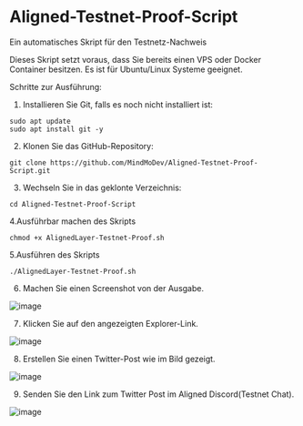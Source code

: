 # Aligned-Testnet-Proof-Script
Ein automatisches Skript für den Testnetz-Nachweis

Dieses Skript setzt voraus, dass Sie bereits einen VPS oder Docker Container besitzen. Es ist für Ubuntu/Linux Systeme geeignet.

Schritte zur Ausführung:

1. Installieren Sie Git, falls es noch nicht installiert ist:
```
sudo apt update
sudo apt install git -y
```

2. Klonen Sie das GitHub-Repository:
```
git clone https://github.com/MindMoDev/Aligned-Testnet-Proof-Script.git
```

3. Wechseln Sie in das geklonte Verzeichnis:
```
cd Aligned-Testnet-Proof-Script
```

4.Ausführbar machen des Skripts
```
chmod +x AlignedLayer-Testnet-Proof.sh
```

5.Ausführen des Skripts
```
./AlignedLayer-Testnet-Proof.sh
```

6. Machen Sie einen Screenshot von der Ausgabe.

![image](https://github.com/MindMoDev/Aligned-Testnet-Proof-Script/assets/159486944/9082fcb5-911d-467e-8c27-41a7b2ebb296)


7. Klicken Sie auf den angezeigten Explorer-Link.

![image](https://github.com/MindMoDev/Aligned-Testnet-Proof-Script/assets/159486944/808b6598-ba0a-4c76-90d5-8e9e2d56a165)

8. Erstellen Sie einen Twitter-Post wie im Bild gezeigt.

![image](https://github.com/MindMoDev/Aligned-Testnet-Proof-Script/assets/159486944/6dc91e8a-cab3-4b3e-8735-329d00965a1c)

9. Senden Sie den Link zum Twitter Post im Aligned Discord(Testnet Chat).

![image](https://github.com/MindMoDev/Aligned-Testnet-Proof-Script/assets/159486944/c1582bf6-9bc4-4383-a7f9-18d048ddd8a7)





